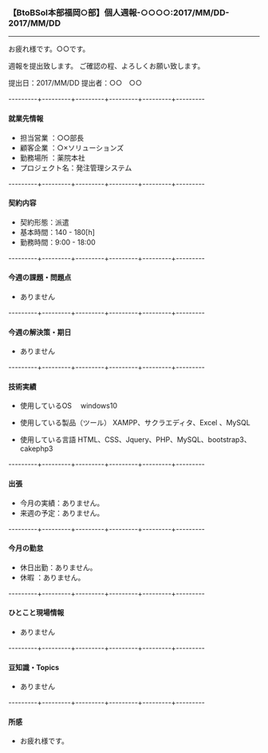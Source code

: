 ### 【BtoBSol本部福岡○部】個人週報-○○○○:2017/MM/DD-2017/MM/DD
---

お疲れ様です。○○です。

週報を提出致します。
ご確認の程、よろしくお願い致します。

提出日：2017/MM/DD
提出者：○○　○○

---------+---------+---------+---------+---------+---------
#### 就業先情報
 - 担当営業      ：○○部長
 - 顧客企業      ：○×ソリューションズ
 - 勤務場所      ：薬院本社
 - プロジェクト名：発注管理システム

---------+---------+---------+---------+---------+---------
#### 契約内容
 - 契約形態：派遣
 - 基本時間：140 - 180[h]
 - 勤務時間：9:00 - 18:00

---------+---------+---------+---------+---------+---------
#### 今週の課題・問題点
 - ありません

---------+---------+---------+---------+---------+---------
#### 今週の解決策・期日

 - ありません

---------+---------+---------+---------+---------+---------
#### 技術実績
- 使用しているOS
　windows10

- 使用している製品（ツール）
 XAMPP、サクラエディタ、Excel 、MySQL

- 使用している言語
 HTML、CSS、Jquery、PHP、MySQL、bootstrap3、cakephp3

---------+---------+---------+---------+---------+---------
#### 出張
- 今月の実績：ありません。
- 来週の予定：ありません。

---------+---------+---------+---------+---------+---------
#### 今月の勤怠
- 休日出勤：ありません。
- 休暇    ：ありません。

---------+---------+---------+---------+---------+---------
#### ひとこと現場情報
- ありません

---------+---------+---------+---------+---------+---------
#### 豆知識・Topics
- ありません

---------+---------+---------+---------+---------+---------
#### 所感
- お疲れ様です。